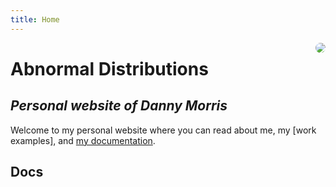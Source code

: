 ```yaml
---
title: Home
---
```



<img src="https://i.imgur.com/0nSeEIH.jpg" style="max-width:25%;max-height:220px;margin-left:20px;border-radius:50%;float:right;">

# Abnormal Distributions

## *Personal website of Danny Morris*

Welcome to my personal website where you can read about me, my [work examples], and [my documentation](/post/).

## Docs
